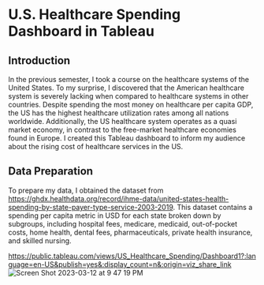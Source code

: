 # U.S. Healthcare Spending Dashboard in Tableau 

## Introduction

In the previous semester, I took a course on the healthcare systems of the United States. To my surprise, I discovered that the American healthcare system is severely lacking when compared to healthcare systems in other countries. Despite spending the most money on healthcare per capita GDP, the US has the highest healthcare utilization rates among all nations worldwide. Additionally, the US healthcare system operates as a quasi market economy, in contrast to the free-market healthcare economies found in Europe. I created this Tableau dashboard to inform my audience about the rising cost of healthcare services in the US.

## Data Preparation

To prepare my data, I obtained the dataset from https://ghdx.healthdata.org/record/ihme-data/united-states-health-spending-by-state-payer-type-service-2003-2019. This dataset contains a spending per capita metric in USD for each state broken down by subgroups, including hospital fees, medicare, medicaid, out-of-pocket costs, home health, dental fees, pharmaceuticals, private health insurance, and skilled nursing.

<a> https://public.tableau.com/views/US_Healthcare_Spending/Dashboard1?:language=en-US&publish=yes&:display_count=n&:origin=viz_share_link </a>
![Screen Shot 2023-03-12 at 9 47 19 PM](https://user-images.githubusercontent.com/116914452/224590099-e12366fe-49f4-42f4-aac9-bae6b82166f8.png)
